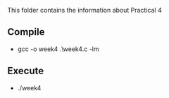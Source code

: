This folder contains the information about Practical 4

## Compile

* gcc -o week4 .\week4.c -lm

## Execute

* ./week4
